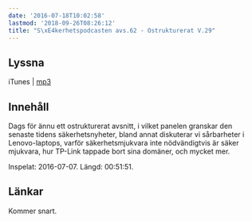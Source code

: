 ```yaml
---
date: '2016-07-18T10:02:58'
lastmod: '2018-09-26T08:26:12'
title: "S\xE4kerhetspodcasten avs.62 - Ostrukturerat V.29"
---
```

## Lyssna

iTunes \| [mp3](http://traffic.libsyn.com/sakerhetspodcasten/ostruktv27rev2.mp3)

## Innehåll

Dags för ännu ett ostrukturerat avsnitt, i vilket panelen granskar den senaste tidens
säkerhetsnyheter, bland annat diskuterar vi sårbarheter i Lenovo-laptops, varför
säkerhetsmjukvara inte nödvändigtvis är säker mjukvara, hur TP-Link tappade bort
sina domäner, och mycket mer.

Inspelat: 2016-07-07. Längd: 00:51:51.

## Länkar

Kommer snart.

